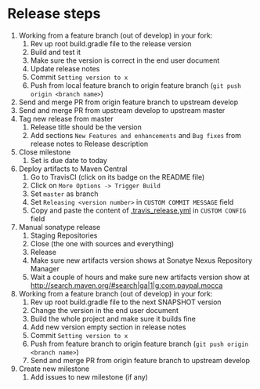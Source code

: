 # Release steps

1. Working from a feature branch (out of develop) in your fork:
   1. Rev up root build.gradle file to the release version
   1. Build and test it
   1. Make sure the version is correct in the end user document
   1. Update release notes
   1. Commit `Setting version to x`
   1. Push from local feature branch to origin feature branch (`git push origin <branch name>`)
1. Send and merge PR from origin feature branch to upstream develop
1. Send and merge PR from upstream develop to upstream master
1. Tag new release from master
   1. Release title should be the version
   1. Add sections `New Features and enhancements` and `Bug fixes` from release notes to Release description
1. Close milestone
   1. Set is due date to today
1. Deploy artifacts to Maven Central
   1. Go to TravisCI (click on its badge on the README file)
   1. Click on `More Options -> Trigger Build`
   1. Set `master` as branch
   1. Set `Releasing <version number>` in `CUSTOM COMMIT MESSAGE` field
   1. Copy and paste the content of [.travis_release.yml](.travis_release.yml) in `CUSTOM CONFIG` field
1. Manual sonatype release
   1. Staging Repositories
   1. Close (the one with sources and everything)
   1. Release
   1. Make sure new artifacts version shows at Sonatye Nexus Repository Manager
   1. Wait a couple of hours and make sure new artifacts version show at http://search.maven.org/#search|ga|1|g:com.paypal.mocca
1. Working from a feature branch (out of develop) in your fork:
   1. Rev up root build.gradle file to the next SNAPSHOT version
   1. Change the version in the end user document
   1. Build the whole project and make sure it builds fine
   1. Add new version empty section in release notes
   1. Commit `Setting version to x`
   1. Push from feature branch to origin feature branch (`git push origin <branch name>`)
   1. Send and merge PR from origin feature branch to upstream develop
1. Create new milestone
   1. Add issues to new milestone (if any)